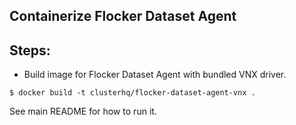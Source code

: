 ## Containerize Flocker Dataset Agent

## Steps:

 * Build image for Flocker Dataset Agent with bundled VNX driver.

```
$ docker build -t clusterhq/flocker-dataset-agent-vnx .
```

See main README for how to run it.
